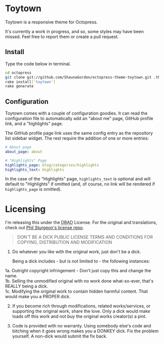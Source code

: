 # Toytown

Toytown is a responsive theme for Octopress.

It's currently a work in progress, and so, some styles may have been missed. Feel free to report them or create a pull request.

## Install

Type the code below in terminal.

```bash
cd octopress
git clone git://github.com/ShaunaGordon/octopress-theme-toytown.git .themes/toytown
rake install['toytown']
rake generate
```

## Configuration

Toytown comes with a couple of configuration goodies. It can read the configuration file to automatically add an "about me" page, GitHub profile link, and a "highlights" page. 

The GitHub profile page link uses the same config entry as the repository list sidebar widget. The rest require the addition of one or more entries:

```yaml
# About page
about_page: about

# "Highlights" Page
highlights_page: blog/categories/highlights
highlights_text: Highlights
```

In the case of the "Highlights" page, `highlights_text` is optional and will default to "Highlights" if omitted (and, of course, no link will be rendered if `highlights_page` is omitted).

# Licensing

I'm releasing this under the <abbr title="Don't Be A Dick">DBAD</abbr> License. For the original and translations, check out [Phil Sturgeon's license repo](https://github.com/philsturgeon/dbad).


> DON'T BE A DICK PUBLIC LICENSE
> TERMS AND CONDITIONS FOR COPYING, DISTRIBUTION AND MODIFICATION

 1. Do whatever you like with the original work, just don't be a dick.

     Being a dick includes - but is not limited to - the following instances:

   1a. Outright copyright infringement - Don't just copy this and change the name.  
	 1b. Selling the unmodified original with no work done what-so-ever, that's REALLY being a dick.  
	 1c. Modifying the original work to contain hidden harmful content. That would make you a PROPER dick.  

 2. If you become rich through modifications, related works/services, or supporting the original work,
 share the love. Only a dick would make loads off this work and not buy the original works 
 creator(s) a pint.
 
 3. Code is provided with no warranty. Using somebody else's code and bitching when it goes wrong makes 
 you a DONKEY dick. Fix the problem yourself. A non-dick would submit the fix back.
